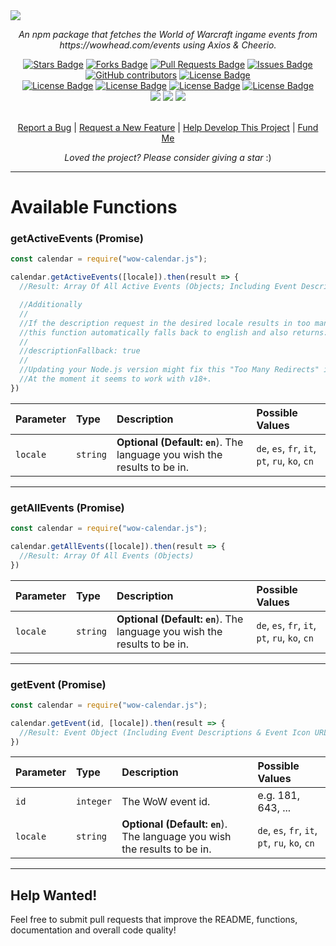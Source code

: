<img src="http://rootk1d.xyz/github/wow-calendar.js/github_banner.png">
<p align="center"><i>An npm package that fetches the World of Warcraft ingame events from https://wowhead.com/events using Axios & Cheerio.</i></p>
<div align="center">
  <a href="https://github.com/roo7k1d/wow-calendar.js/stargazers"><img src="https://img.shields.io/github/stars/roo7k1d/wow-calendar.js?color=yellow" alt="Stars Badge"/></a>
<a href="https://github.com/roo7k1d/wow-calendar.js/network/members"><img src="https://img.shields.io/github/forks/roo7k1d/wow-calendar.js?color=orange" alt="Forks Badge"/></a>
<a href="https://github.com/roo7k1d/wow-calendar.js/pulls"><img src="https://img.shields.io/github/issues-pr/roo7k1d/wow-calendar.js" alt="Pull Requests Badge"/></a>
<a href="https://github.com/roo7k1d/wow-calendar.js/issues"><img src="https://img.shields.io/github/issues/roo7k1d/wow-calendar.js" alt="Issues Badge"/></a>
<a href="https://github.com/roo7k1d/wow-calendar.js/graphs/contributors"><img alt="GitHub contributors" src="https://img.shields.io/github/contributors/roo7k1d/wow-calendar.js?color=2b9348"></a>
<a href="https://github.com/roo7k1d/wow-calendar.js/blob/master/LICENSE"><img src="https://img.shields.io/github/license/roo7k1d/wow-calendar.js?color=2b9348" alt="License Badge"/></a>
<br>
<a href="https://github.com/roo7k1d/wow-calendar.js/"><img src="https://img.shields.io/github/repo-size/roo7k1d/wow-calendar.js?color=important" alt="License Badge"/></a>
<a href="https://github.com/roo7k1d/wow-calendar.js/"><img src="https://img.shields.io/tokei/lines/github/roo7k1d/wow-calendar.js?color=yellowgreen" alt="License Badge"/></a>
<a href="https://github.com/roo7k1d/wow-calendar.js/releases"><img src="https://img.shields.io/github/v/release/roo7k1d/wow-calendar.js?color=success" alt="License Badge"/></a>
<a href="https://github.com/roo7k1d/wow-calendar.js/commits"><img src="https://img.shields.io/github/last-commit/roo7k1d/wow-calendar.js" alt="License Badge"/></a>
<br>
<a href="https://discord.gg/QQaWvMkFbs"><img src="https://img.shields.io/discord/801802083757457418?logo=discord&label=discord"/></a>
<a href="https://www.npmjs.com/package/wow-calendar.js"><img src="https://img.shields.io/npm/v/wow-calendar.js?logo=npm"/></a>
<a href="https://github.com/Roo7K1d/wow-calendar.js/actions"><img src="https://img.shields.io/github/actions/workflow/status/roo7k1d/wow-calendar.js/node.js.yml?logo=github-actions"/></a>
</div>
<br>
<p align="center"><a href="https://github.com/roo7k1d/wow-calendar.js/issues">Report a Bug</a> | <a href="https://github.com/roo7k1d/wow-calendar.js/issues">Request a New Feature</a> | <a href="https://github.com/wow-calendar.js/pulls">Help Develop This Project</a> | <a href="https://ko-fi.com/RootK1d">Fund Me</a></p>
<p align="center"><i>Loved the project? Please consider giving a star</i> :)</p>

<hr>



# Available Functions

### getActiveEvents (Promise)

```js
const calendar = require("wow-calendar.js");

calendar.getActiveEvents([locale]).then(result => {
  //Result: Array Of All Active Events (Objects; Including Event Descriptions & Event Icon URLs)

  //Additionally
  //
  //If the description request in the desired locale results in too many redirects because of URL encoding
  //this function automatically falls back to english and also returns:
  //
  //descriptionFallback: true
  //
  //Updating your Node.js version might fix this "Too Many Redirects" issue. It did at least for me.
  //At the moment it seems to work with v18+.
})
```

| Parameter | Type | Description | Possible Values |
| :--- | :--- | :--- | :--- |
| `locale` | `string` | **Optional (Default: `en`**). The language you wish the results to be in.| `de`, `es`, `fr`, `it`, `pt`, `ru`, `ko`, `cn`

<hr>

### getAllEvents (Promise)

```js
const calendar = require("wow-calendar.js");

calendar.getAllEvents([locale]).then(result => {
  //Result: Array Of All Events (Objects)
})
```

| Parameter | Type | Description | Possible Values |
| :--- | :--- | :--- | :--- |
| `locale` | `string` | **Optional (Default: `en`**). The language you wish the results to be in.| `de`, `es`, `fr`, `it`, `pt`, `ru`, `ko`, `cn`

<hr>

### getEvent (Promise)

```js
const calendar = require("wow-calendar.js");

calendar.getEvent(id, [locale]).then(result => {
  //Result: Event Object (Including Event Descriptions & Event Icon URLs)
})
```

| Parameter | Type | Description | Possible Values |
| :--- | :--- | :--- | :--- |
| `id` | `integer` | The WoW event id. | e.g. 181, 643, ...
| `locale` | `string` | **Optional (Default: `en`**). The language you wish the results to be in.| `de`, `es`, `fr`, `it`, `pt`, `ru`, `ko`, `cn`

<hr>

## Help Wanted!
Feel free to submit pull requests that improve the README, functions, documentation and overall code quality!
